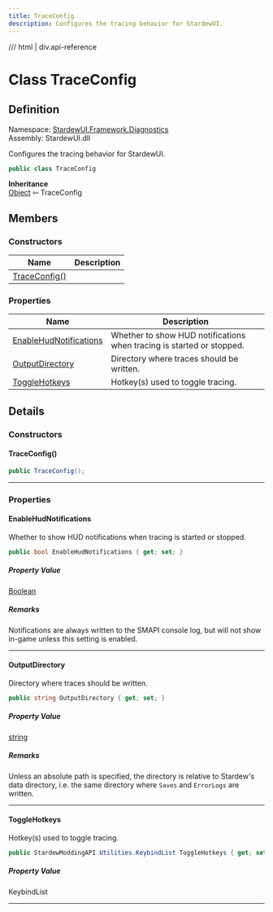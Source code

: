 ```yaml
---
title: TraceConfig
description: Configures the tracing behavior for StardewUI.
---
```


<link rel="stylesheet" href="/StardewUI/stylesheets/reference.css" />

/// html | div.api-reference

# Class TraceConfig

## Definition

<div class="api-definition" markdown>

Namespace: [StardewUI.Framework.Diagnostics](index.md)  
Assembly: StardewUI.dll  

</div>

Configures the tracing behavior for StardewUI.

```cs
public class TraceConfig
```

**Inheritance**  
[Object](https://learn.microsoft.com/en-us/dotnet/api/system.object) ⇦ TraceConfig

## Members

### Constructors

 | Name | Description |
| --- | --- |
| [TraceConfig()](#traceconfig) |  | 

### Properties

 | Name | Description |
| --- | --- |
| [EnableHudNotifications](#enablehudnotifications) | Whether to show HUD notifications when tracing is started or stopped. | 
| [OutputDirectory](#outputdirectory) | Directory where traces should be written. | 
| [ToggleHotkeys](#togglehotkeys) | Hotkey(s) used to toggle tracing. | 

## Details

### Constructors

#### TraceConfig()



```cs
public TraceConfig();
```

-----

### Properties

#### EnableHudNotifications

Whether to show HUD notifications when tracing is started or stopped.

```cs
public bool EnableHudNotifications { get; set; }
```

##### Property Value

[Boolean](https://learn.microsoft.com/en-us/dotnet/api/system.boolean)

##### Remarks

Notifications are always written to the SMAPI console log, but will not show in-game unless this setting is enabled.

-----

#### OutputDirectory

Directory where traces should be written.

```cs
public string OutputDirectory { get; set; }
```

##### Property Value

[string](https://learn.microsoft.com/en-us/dotnet/api/system.string)

##### Remarks

Unless an absolute path is specified, the directory is relative to Stardew's data directory, i.e. the same directory where `Saves` and `ErrorLogs` are written.

-----

#### ToggleHotkeys

Hotkey(s) used to toggle tracing.

```cs
public StardewModdingAPI.Utilities.KeybindList ToggleHotkeys { get; set; }
```

##### Property Value

KeybindList

-----

